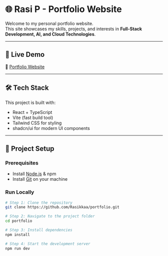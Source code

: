 # 🌐 Rasi P - Portfolio Website  

Welcome to my personal portfolio website.  
This site showcases my skills, projects, and interests in **Full-Stack Development, AI, and Cloud Technologies**.  

---

## 🚀 Live Demo  
🔗 [Portfolio Website](https://rasikkaa.github.io/)  

---

## 🛠️ Tech Stack  
This project is built with:  
- React + TypeScript  
- Vite (fast build tool)  
- Tailwind CSS for styling  
- shadcn/ui for modern UI components  

---

## 📂 Project Setup  

### Prerequisites  
- Install [Node.js](https://nodejs.org/) & npm  
- Install [Git](https://git-scm.com/) on your machine  

### Run Locally  

```bash
# Step 1: Clone the repository
git clone https://github.com/Rasikkaa/portfolio.git

# Step 2: Navigate to the project folder
cd portfolio

# Step 3: Install dependencies
npm install

# Step 4: Start the development server
npm run dev
